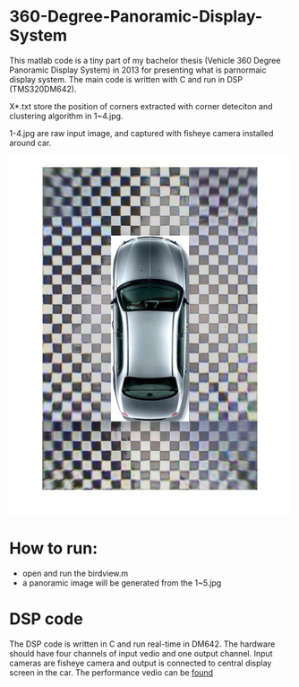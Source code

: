 # 360-Degree-Panoramic-Display-System
This matlab code is a tiny part of my bachelor thesis (Vehicle 360 Degree Panoramic Display System) in 2013 for presenting what is parnormaic display system. The main code is written with C and run in DSP (TMS320DM642).

X*.txt store the position of corners extracted with corner deteciton and clustering algorithm in 1~4.jpg.

1-4.jpg are raw input image, and captured with fisheye camera installed around car.

![birdview](DSP_code/bv.jpg)

# How to run:
- open and run the birdview.m
- a panoramic image will be generated from the 1~5.jpg

# DSP code
The DSP code is written in C and run real-time in DM642. The hardware should have four channels of input vedio and one output channel. Input cameras are fisheye camera and output is connected to central display screen in the car. The performance vedio can be [found](https://www.youtube.com/watch?v=WkR6sbVMnkQ&t=4s) 
